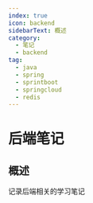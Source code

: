 ```yaml
---
index: true
icon: backend
sidebarText: 概述
category:
  - 笔记
  - backend
tag:
  - java
  - spring
  - sprintboot
  - springcloud
  - redis
---
```


# 后端笔记

## 概述

记录后端相关的学习笔记

